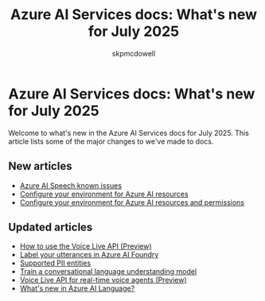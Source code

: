 ﻿---
title: "Azure AI Services docs: What's new for July 2025"
description: "What's new in the Azure AI Services docs for July 2025."
ms.author: smcdowell
author: skpmcdowell
ms.topic: whats-new
ms.subject: ai-services
ms.custom: July-2025
ms.date: 07/02/2025
---

# Azure AI Services docs: What's new for July 2025

Welcome to what's new in the Azure AI Services docs for July 2025. This article lists some of the major changes to we've made to docs.

## New articles

- [Azure AI Speech known issues](../ai-services/speech-service/known-issues.md)
- [Configure your environment for Azure AI resources](../ai-services/language-service/question-answering/how-to/configure-azure-resources.md)
- [Configure your environment for Azure AI resources and permissions](../ai-services/language-service/conversational-language-understanding/how-to/configure-azure-resources.md)

## Updated articles

- [How to use the Voice Live API (Preview)](../ai-services/speech-service/voice-live-how-to.md)
- [Label your utterances in Azure AI Foundry](../ai-services/language-service/conversational-language-understanding/how-to/tag-utterances.md) 
- [Supported PII entities](../ai-services/language-service/personally-identifiable-information/concepts/entity-categories.md)
- [Train a conversational language understanding model](../ai-services/language-service/conversational-language-understanding/how-to/train-model.md)
- [Voice Live API for real-time voice agents (Preview)](../ai-services/speech-service/voice-live.md) 
- [What's new in Azure AI Language?](../ai-services/language-service/whats-new.md) 